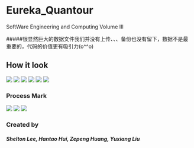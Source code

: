 # Eureka_Quantour

SoftWare Engineering and Computing Volume III

#####很显然巨大的数据文件我们并没有上传、、、备份也没有留下，数据不是最重要的，代码的价值更有吸引力(o^^o)

## How it look

<img src="Products/images/new/1.jpg">

<img src="Products/images/new/2.jpg">

<img src="Products/images/new/3.jpg">

<img src="Products/images/new/7.jpg">

<img src="Products/images/new/8.jpg">

<img src="Products/images/new/10.jpg">

### Process Mark

<img src="Products/images/new/15.jpg">

<img src="Products/images/new/16.jpg">

<img src="Products/images/new/17.jpg">

### Created by

##### Shelton Lee, Hantao Hui, Zepeng Huang, Yuxiang Liu

